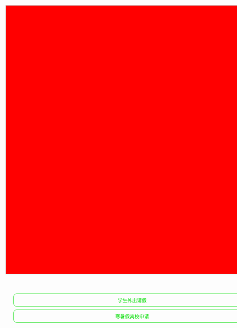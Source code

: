 <!DOCTYPE html>
<html>
	<head>
		<meta charset="utf-8">
		<meta name="viewport" content="initial-scale=1, user-scalable=0, minimal-ui" charset="utf-8">
		<title>外出登记</title>
		<style type="text/css">
        .topcard{
		background-color: #1eb2b1;
		height: 21vh;
		padding: 0vw;
		margin: 1vh 1vw 1vh 1vw;
		width: 95vw;
		color: white;
		}
        .pic{
		height: 100%;
		background-color: red;
		background-image: url("first.jpg");
		background-size: cover;
		}
		.bottom{
		position: absolute;
		margin-top:20px;
		margin-left:35px;
		text-align: center;
		font-size: 15px;
		border:solid 1px #00DD00;
		border-radius: 10px
		}
		.bottom div{
		width: 75vw;
		padding: 9px;
		color: #00DD00;
		}
		.bottom1{
		position: absolute;
		margin-top:70px;
		margin-left:35px;
		text-align: center;
		font-size: 15px;
		border:solid 1px #00DD00;
		border-radius: 10px
		}
		.bottom1 div{
		width: 75vw;
		padding: 9px;
		color: #00DD00;
		}
		</style>
        <div class="topcard">
		    <div class="pic"><img id="output" style="overflow: hidden; height: 100%; width: 100%; min-height: 100%; max-height: 100%;"/>
		</div>
		</div>
		<div class="bottom">
			<a href="first.html" style="text-decoration: none;"><div>
				学生外出请假
			</div></a>
		</div>
		<div class="bottom1">
			<a href="first.html" style="text-decoration: none;"><div>
				寒暑假离校申请
			</div></a>
		</div>
	</head>
</html>

